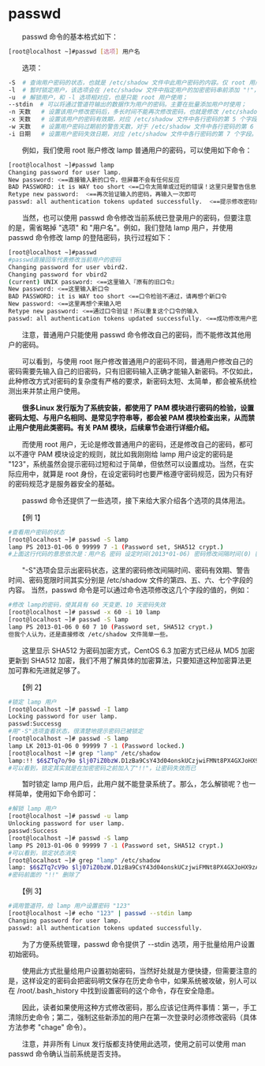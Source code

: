 # passwd

　　passwd 命令的基本格式如下：

```bash
[root@localhost ~]#passwd [选项] 用户名
```

　　选项：

```bash
-S  # 查询用户密码的状态，也就是 /etc/shadow 文件中此用户密码的内容。仅 root 用户可用；
-l  # 暂时锁定用户，该选项会在 /etc/shadow 文件中指定用户的加密密码串前添加 "!"，使密码失效。仅 root 用户可用；
-u  # 解锁用户，和 -l 选项相对应，也是只能 root 用户使用；
--stdin  # 可以将通过管道符输出的数据作为用户的密码。主要在批量添加用户时使用；
-n 天数   # 设置该用户修改密码后，多长时间不能再次修改密码，也就是修改 /etc/shadow 文件中各行密码的第 4 个字段；
-x 天数   # 设置该用户的密码有效期，对应 /etc/shadow 文件中各行密码的第 5 个字段；
-w 天数   # 设置用户密码过期前的警告天数，对于 /etc/shadow 文件中各行密码的第 6 个字段；
-i 日期   # 设置用户密码失效日期，对应 /etc/shadow 文件中各行密码的第 7 个字段。
```

　　例如，我们使用 root 账户修改 lamp 普通用户的密码，可以使用如下命令：

```bash
[root@localhost ~]#passwd lamp
Changing password for user lamp.
New password: <==直接输入新的口令，但屏幕不会有任何反应
BAD PASSWORD: it is WAY too short <==口令太简单或过短的错误！这里只是警告信息，输入的密码依旧能用
Retype new password:  <==再次验证输入的密码，再输入一次即可
passwd: all authentication tokens updated successfully.  <==提示修改密码成功
```

　　当然，也可以使用 passwd 命令修改当前系统已登录用户的密码，但要注意的是，需省略掉 "选项" 和  "用户名"。例如，我们登陆 lamp 用户，并使用 passwd 命令修改 lamp 的登陆密码，执行过程如下：

```bash
[root@localhost ~]#passwd
#passwd直接回车代表修改当前用户的密码
Changing password for user vbird2.
Changing password for vbird2
(current) UNIX password: <==这里输入『原有的旧口令』
New password: <==这里输入新口令
BAD PASSWORD: it is WAY too short <==口令检验不通过，请再想个新口令
New password: <==这里再想个来输入吧
Retype new password: <==通过口令验证！所以重复这个口令的输入
passwd: all authentication tokens updated successfully. <==成功修改用户密码
```

　　注意，普通用户只能使用 passwd 命令修改自己的密码，而不能修改其他用户的密码。

　　可以看到，与使用 root 账户修改普通用户的密码不同，普通用户修改自己的密码需要先输入自己的旧密码，只有旧密码输入正确才能输入新密码。不仅如此，此种修改方式对密码的复杂度有严格的要求，新密码太短、太简单，都会被系统检测出来并禁止用户使用。

　　**很多Linux 发行版为了系统安装，都使用了 PAM 模块进行密码的检验，设置密码太短、与用户名相同、是常见字符串等，都会被 PAM 模块检查出来，从而禁止用户使用此类密码。有关 PAM 模块，后续章节会进行详细介绍。**

　　而使用 root 用户，无论是修改普通用户的密码，还是修改自己的密码，都可以不遵守 PAM 模块设定的规则，就比如我刚刚给 lamp  用户设定的密码是 "123"，系统虽然会提示密码过短和过于简单，但依然可以设置成功。当然，在实际应用中，就算是 root  身份，在设定密码时也要严格遵守密码规范，因为只有好的密码规范才是服务器安全的基础。

　　passwd 命令还提供了一些选项，接下来给大家介绍各个选项的具体用法。

　　【例 1】

```bash
#查看用户密码的状态
[root@localhost ~]# passwd -S lamp
lamp PS 2013-01-06 0 99999 7 -1 (Password set, SHA512 crypt.)
#上面这行代码的意思依次是：用户名 密码 设定时间(2013*01-06) 密码修改间隔时间(0) 密码有效期(99999) 警告时间(7) 密码不失效(-1)，密码已使用
```

　　"-S"选项会显示出密码状态，这里的密码修改间隔时间、密码有效期、警告时间、密码宽限时间其实分别是 /etc/shadow 文件的第四、五、六、七个字段的内容。 当然，passwd 命令是可以通过命令选项修改这几个字段的值的，例如：

```bash
#修改 lamp的密码，使其具有 60 天变更、10 天密码失效
[root@localhost ~]# passwd -x 60 -i 10 lamp
[root@localhost ~]# passwd -S lamp
lamp PS 2013-01-06 0 60 7 10 (Password set, SHA512 crypt.)
但我个人认为，还是直接修改 /etc/shadow 文件简单一些。
```

　　这里显示 SHA512 为密码加密方式，CentOS 6.3 加密方式已经从 MD5 加密更新到 SHA512 加密，我们不用了解具体的加密算法，只要知道这种加密算法更加可靠和先进就足够了。

　　【例 2】

```bash
#锁定 lamp 用户
[root@localhost ~]# passwd -I lamp
Locking password for user lamp.
passwd:Successg
#用"-S"选项査看状态，很清楚地提示密码已被锁定
[root@localhost ~]# passwd -S lamp
lamp LK 2013-01-06 0 99999 7 -1 (Password locked.)
[root@localhost ~]# grep "lamp" /etc/shadow
lamp:!! $6$ZTq7o/9o $lj07iZ0bzW.D1zBa9CsY43d04onskUCzjwiFMNt8PX4GXJoHX9zA1S C9.i Yzh9LZA4fEM2lg92hM9w/p6NS50.:15711:0:99999:7:::
#可以看到，锁定其实就是在加密密码之前加入了"!!"，让密码失效而已
```

　　暂时锁定 lamp 用户后，此用户就不能登录系统了。那么，怎么解锁呢？也一样简单，使用如下命令即可：

```bash
#解锁 lamp 用户
[root@localhost ~]# passwd -u lamp
Unlocking password for user lamp.
passwd:Success
[root@localhost ~]# passwd -S lamp
lamp PS 2013-01-06 0 99999 7 -1 (Password set, SHA512 crypt.)
#可以看到，锁定状态消失
[root@localhost ~]# grep "lamp" /etc/shadow
lamp: $6$ZTq7cV9o $lj07iZ0bzW.D1zBa9CsY43d04onskUCzjwiFMNt8PX4GXJoHX9zA1S C9.iYz h9LZA4fEM2lg92hM9w/p6NS50.:15711:0:99999:7:::
#密码前面的 "!!" 删除了
```

　　【例 3】

```bash
#调用管道符，给 lamp 用户设置密码 "123"
[root@localhost ~]# echo "123" | passwd --stdin lamp
Changing password for user lamp.
passwd: all authentication tokens updated successfully.
```

　　为了方便系统管理，passwd 命令提供了 --stdin 选项，用于批量给用户设置初始密码。

　　使用此方式批量给用户设置初始密码，当然好处就是方便快捷，但需要注意的是，这样设定的密码会把密码明文保存在历史命令中，如果系统被攻破，别人可以在 /root/.bash_history 中找到设置密码的这个命令，存在安全隐患。

　　因此，读者如果使用这种方式修改密码，那么应该记住两件事情：第一，手工清除历史命令；第二，强制这些新添加的用户在第一次登录时必须修改密码（具体方法参考 "chage" 命令）。

　　注意，并非所有 Linux 发行版都支持使用此选项，使用之前可以使用 man passwd 命令确认当前系统是否支持。
